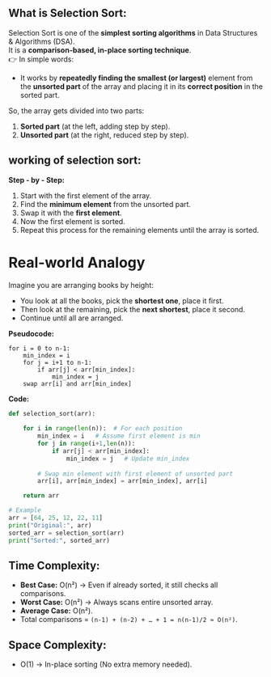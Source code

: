 ## What is Selection Sort:

Selection Sort is one of the **simplest sorting algorithms** in Data Structures & Algorithms (DSA).  
It is a **comparison-based, in-place sorting technique**.    
👉 In simple words:
- It works by **repeatedly finding the smallest (or largest)** element from the **unsorted part** of the array and placing it in its **correct position** in the sorted part. 

So, the array gets divided into two parts:
1. **Sorted part** (at the left, adding step by step).
2. **Unsorted part** (at the right, reduced step by step).

## working of selection sort:

**Step - by - Step:** 
1. Start with the first element of the array.
2. Find the **minimum element** from the unsorted part.
3. Swap it with the **first element**.
4. Now the first element is sorted.
5. Repeat this process for the remaining elements until the array is sorted.

# Real-world Analogy
Imagine you are arranging books by height:
- You look at all the books, pick the **shortest one**, place it first.
- Then look at the remaining, pick the **next shortest**, place it second.
- Continue until all are arranged. 
 
**Pseudocode:**
```
for i = 0 to n-1:
    min_index = i
    for j = i+1 to n-1:
        if arr[j] < arr[min_index]:
            min_index = j
    swap arr[i] and arr[min_index]
```

**Code:**
```python 
def selection_sort(arr):
    
    for i in range(len(n)):  # For each position
        min_index = i   # Assume first element is min
        for j in range(i+1,len(n)):
            if arr[j] < arr[min_index]:
                min_index = j   # Update min_index
        
        # Swap min element with first element of unsorted part
        arr[i], arr[min_index] = arr[min_index], arr[i]

    return arr

# Example
arr = [64, 25, 12, 22, 11]
print("Original:", arr)
sorted_arr = selection_sort(arr)
print("Sorted:", sorted_arr)

```
## Time Complexity:

- **Best Case:** O(n²) → Even if already sorted, it still checks all comparisons.
- **Worst Case:** O(n²) → Always scans entire unsorted array.
- **Average Case:** O(n²).
- Total comparisons = `(n-1) + (n-2) + … + 1 = n(n-1)/2 ≈ O(n²)`.
## Space Complexity:

-  O(1) -> In-place sorting (No extra memory needed).




